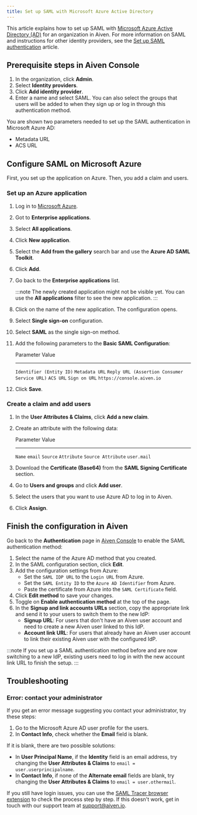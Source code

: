 ```yaml
---
title: Set up SAML with Microsoft Azure Active Directory
---
```


This article explains how to set up SAML with [Microsoft Azure Active
Directory
(AD)](https://azure.microsoft.com/en-us/products/active-directory/) for
an organization in Aiven. For more information on SAML and instructions
for other identity providers, see the
[Set up SAML authentication](/docs/platform/howto/saml/saml-authentication) article.

## Prerequisite steps in Aiven Console

1.  In the organization, click **Admin**.
2.  Select **Identity providers**.
3.  Click **Add identity provider**.
4.  Enter a name and select SAML. You can also select the groups that
    users will be added to when they sign up or log in through this
    authentication method.

You are shown two parameters needed to set up the SAML authentication in
Microsoft Azure AD:

-   Metadata URL
-   ACS URL

## Configure SAML on Microsoft Azure

First, you set up the application on Azure. Then, you add a claim and
users.

### Set up an Azure application

1.  Log in to [Microsoft Azure](https://portal.azure.com/).

2.  Got to **Enterprise applications**.

3.  Select **All applications**.

4.  Click **New application**.

5.  Select the **Add from the gallery** search bar and use the **Azure
    AD SAML Toolkit**.

6.  Click **Add**.

7.  Go back to the **Enterprise applications** list.

    :::note
    The newly created application might not be visible yet. You can use
    the **All applications** filter to see the new application.
    :::

8.  Click on the name of the new application. The configuration opens.

9.  Select **Single sign-on** configuration.

10. Select **SAML** as the single sign-on method.

11. Add the following parameters to the **Basic SAML Configuration**:

      Parameter                                      Value
      ---------------------------------------------- ----------------------------
      `Identifier (Entity ID)`                       `Metadata URL`
      `Reply URL (Assertion Consumer Service URL)`   `ACS URL`
      `Sign on URL`                                  `https://console.aiven.io`

12. Click **Save**.

### Create a claim and add users

1.  In the **User Attributes & Claims**, click **Add a new claim**.

2.  Create an attribute with the following data:

      Parameter            Value
      -------------------- -------------
      `Name`               `email`
      `Source`             `Attribute`
      `Source Attribute`   `user.mail`

3.  Download the **Certificate (Base64)** from the **SAML Signing
    Certificate** section.

4.  Go to **Users and groups** and click **Add user**.

5.  Select the users that you want to use Azure AD to log in to Aiven.

6.  Click **Assign**.

## Finish the configuration in Aiven

Go back to the **Authentication** page in [Aiven
Console](https://console.aiven.io/) to enable the SAML authentication
method:

1.  Select the name of the Azure AD method that you created.
2.  In the SAML configuration section, click **Edit**.
3.  Add the configuration settings from Azure:
    -   Set the `SAML IDP URL` to the `Login URL` from Azure.
    -   Set the `SAML Entity ID` to the `Azure AD Identifier` from
        Azure.
    -   Paste the certificate from Azure into the `SAML Certificate`
        field.
4.  Click **Edit method** to save your changes.
5.  Toggle on **Enable authentication method** at the top of the page.
6.  In the **Signup and link accounts URLs** section, copy the
    appropriate link and send it to your users to switch them to the new
    IdP:
    -   **Signup URL**: For users that don\'t have an Aiven user account
        and need to create a new Aiven user linked to this IdP.
    -   **Account link URL**: For users that already have an Aiven user
        account to link their existing Aiven user with the configured
        IdP.

:::note
If you set up a SAML authentication method before and are now switching
to a new IdP, existing users need to log in with the new account link
URL to finish the setup.
:::

## Troubleshooting

### Error: contact your administrator

If you get an error message suggesting you contact your administrator,
try these steps:

1.  Go to the Microsoft Azure AD user profile for the users.
2.  In **Contact Info**, check whether the **Email** field is blank.

If it is blank, there are two possible solutions:

-   In **User Principal Name**, if the **Identity** field is an email
    address, try changing the **User Attributes & Claims** to
    `email = user.userprincipalname`.
-   In **Contact Info**, if none of the **Alternate email** fields are
    blank, try changing the **User Attributes & Claims** to
    `email = user.othermail`.

If you still have login issues, you can use the [SAML Tracer browser
extension](https://addons.mozilla.org/firefox/addon/saml-tracer/) to
check the process step by step. If this doesn\'t work, get in touch with
our support team at [support@aiven.io](mailto:support@aiven.io).
